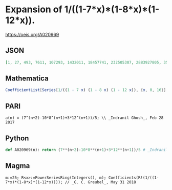 # Expansion of 1/\(\(1\-7\*x\)\*\(1\-8\*x\)\*\(1\-12\*x\)\)\.
https://oeis.org/A020969
## JSON
```JSON
[1, 27, 493, 7611, 107293, 1432011, 18457741, 232505307, 2883927805, 35398400235, 431393410669, 5231599117563, 63232056214237, 762504498009099, 9180490786688077, 110414131486397979, 1326988747136473789]
```
## Mathematica
```Mathematica
CoefficientList[Series[1/((1 - 7 x) (1 - 8 x) (1 - 12 x)), {x, 0, 16}], x] (* or *) LinearRecurrence[{27, -236, 672}, {1, 27, 493}, 17] (* or *) Table[(7^(n + 2) - 10 8^(n + 1) + 3 12^(n + 1))/5, {n, 0, 16}] (* _Indranil Ghosh_, Feb 28 2017 *)
```
## PARI
```PARI
a(n) = (7^(n+2)-10*8^(n+1)+3*12^(n+1))/5; \\ _Indranil Ghosh_, Feb 28 2017
```
## Python
```Python
def A020969(n): return (7**(n+2)-10*8**(n+1)+3*12**(n+1))/5 # _Indranil Ghosh_, Feb 28 2017
```
## Magma
```Magma
m:=25; R<x>:=PowerSeriesRing(Integers(), m); Coefficients(R!(1/((1-7*x)*(1-8*x)*(1-12*x)))); // _G. C. Greubel_, May 31 2018
```
